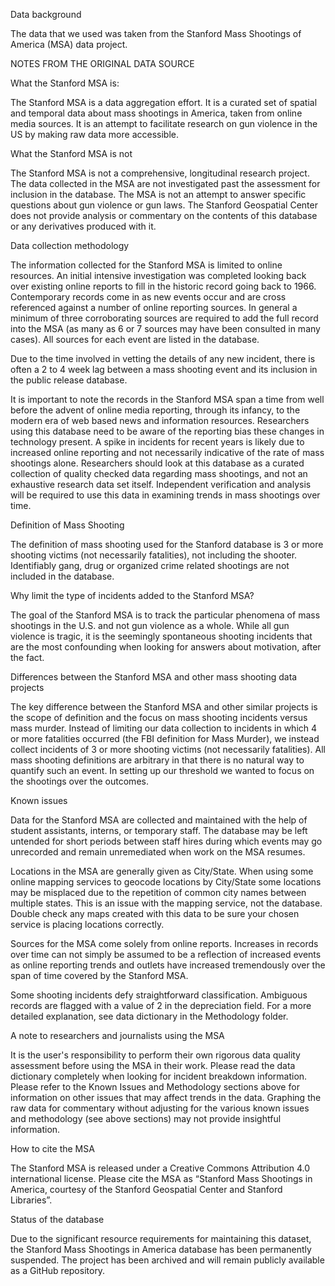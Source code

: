 Data background

The data that we used was taken from the Stanford Mass Shootings of America (MSA) data project.

NOTES FROM THE ORIGINAL DATA SOURCE

What the Stanford MSA is:

The Stanford MSA is a data aggregation effort. It is a curated set of spatial and temporal data about mass shootings in America, taken from online media sources. It is an attempt to facilitate research on gun violence in the US by making raw data more accessible.

What the Stanford MSA is not

The Stanford MSA is not a comprehensive, longitudinal research project. The data collected in the MSA are not investigated past the assessment for inclusion in the database. The MSA is not an attempt to answer specific questions about gun violence or gun laws.
The Stanford Geospatial Center does not provide analysis or commentary on the contents of this database or any derivatives produced with it.

Data collection methodology

The information collected for the Stanford MSA is limited to online resources. An initial intensive investigation was completed looking back over existing online reports to fill in the historic record going back to 1966. Contemporary records come in as new events occur and are cross referenced against a number of online reporting sources. In general a minimum of three corroborating sources are required to add the full record into the MSA (as many as 6 or 7 sources may have been consulted in many cases). All sources for each event are listed in the database.

Due to the time involved in vetting the details of any new incident, there is often a 2 to 4 week lag between a mass shooting event and its inclusion in the public release database.

It is important to note the records in the Stanford MSA span a time from well before the advent of online media reporting, through its infancy, to the modern era of web based news and information resources. Researchers using this database need to be aware of the reporting bias these changes in technology present. A spike in incidents for recent years is likely due to increased online reporting and not necessarily indicative of the rate of mass shootings alone. Researchers should look at this database as a curated collection of quality checked data regarding mass shootings, and not an exhaustive research data set itself. Independent verification and analysis will be required to use this data in examining trends in mass shootings over time.

Definition of Mass Shooting

The definition of mass shooting used for the Stanford database is 3 or more shooting victims (not necessarily fatalities), not including the shooter. Identifiably gang, drug or organized crime related shootings are not included in the database.

Why limit the type of incidents added to the Stanford MSA?

The goal of the Stanford MSA is to track the particular phenomena of mass shootings in the U.S. and not gun violence as a whole. While all gun violence is tragic, it is the seemingly spontaneous shooting incidents that are the most confounding when looking for answers about motivation, after the fact.

Differences between the Stanford MSA and other mass shooting data projects

The key difference between the Stanford MSA and other similar projects is the scope of definition and the focus on mass shooting incidents versus mass murder. Instead of limiting our data collection to incidents in which 4 or more fatalities occurred (the FBI definition for Mass Murder), we instead collect incidents of 3 or more shooting victims (not necessarily fatalities). All mass shooting definitions are arbitrary in that there is no natural way to quantify such an event. In setting up our threshold we wanted to focus on the shootings over the outcomes.

Known issues

Data for the Stanford MSA are collected and maintained with the help of student assistants, interns, or temporary staff. The database may be left untended for short periods between staff hires during which events may go unrecorded and remain unremediated when work on the MSA resumes.

Locations in the MSA are generally given as City/State. When using some online mapping services to geocode locations by City/State some locations may be misplaced due to the repetition of common city names between multiple states. This is an issue with the mapping service, not the database. Double check any maps created with this data to be sure your chosen service is placing locations correctly.

Sources for the MSA come solely from online reports. Increases in records over time can not simply be assumed to be a reflection of increased events as online reporting trends and outlets have increased tremendously over the span of time covered by the Stanford MSA.

Some shooting incidents defy straightforward classification. Ambiguous records are flagged with a value of 2 in the depreciation field. For a more detailed explanation, see data dictionary in the Methodology folder.

A note to researchers and journalists using the MSA

It is the user's responsibility to perform their own rigorous data quality assessment before using the MSA in their work. Please read the data dictionary completely when looking for incident breakdown information. Please refer to the Known Issues and Methodology sections above for information on other issues that may affect trends in the data. Graphing the raw data for commentary without adjusting for the various known issues and methodology (see above sections) may not provide insightful information.

How to cite the MSA

The Stanford MSA is released under a Creative Commons Attribution 4.0 international license. Please cite the MSA as “Stanford Mass Shootings in America, courtesy of the Stanford Geospatial Center and Stanford Libraries”.

Status of the database

Due to the significant resource requirements for maintaining this dataset, the Stanford Mass Shootings in America database has been permanently suspended. The project has been archived and will remain publicly available as a GitHub repository.
